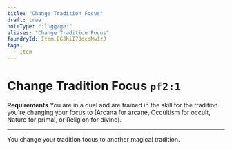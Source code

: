 ```yaml
---
title: "Change Tradition Focus"
draft: true
noteType: ":luggage:"
aliases: "Change Tradition Focus"
foundryId: Item.EGJhiI70qcqNw1zJ
tags:
  - Item
---
```


# Change Tradition Focus `pf2:1`

**Requirements** You are in a duel and are trained in the skill for the tradition you're changing your focus to (Arcana for arcane, Occultism for occult, Nature for primal, or Religion for divine).

* * *

You change your tradition focus to another magical tradition.
